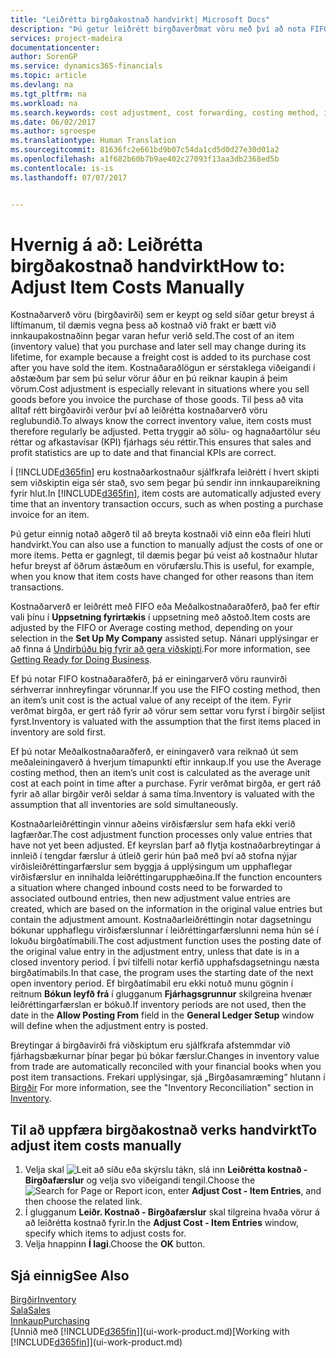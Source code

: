 ```yaml
---
title: "Leiðrétta birgðakostnað handvirkt| Microsoft Docs"
description: "Þú getur leiðrétt birgðaverðmat vöru með því að nota FIFO eða Meðalkostnaðaraðferð, til dæmis þegar vöruverð breytist ekki vegna viðskiptalegra ástæðna, heldur einhvers annars."
services: project-madeira
documentationcenter: 
author: SorenGP
ms.service: dynamics365-financials
ms.topic: article
ms.devlang: na
ms.tgt_pltfrm: na
ms.workload: na
ms.search.keywords: cost adjustment, cost forwarding, costing method, inventory valuation, costing
ms.date: 06/02/2017
ms.author: sgroespe
ms.translationtype: Human Translation
ms.sourcegitcommit: 81636fc2e661bd9b07c54da1cd5d0d27e30d01a2
ms.openlocfilehash: a1f682b60b7b9ae402c27093f13aa3db2368ed5b
ms.contentlocale: is-is
ms.lasthandoff: 07/07/2017


---
```

# <a name="how-to-adjust-item-costs-manually"></a><span data-ttu-id="816f0-103">Hvernig á að: Leiðrétta birgðakostnað handvirkt</span><span class="sxs-lookup"><span data-stu-id="816f0-103">How to: Adjust Item Costs Manually</span></span>
<span data-ttu-id="816f0-104">Kostnaðarverð vöru (birgðavirði) sem er keypt og seld síðar getur breyst á líftímanum, til dæmis vegna þess að kostnað við frakt er bætt við innkaupakostnaðinn þegar varan hefur verið seld.</span><span class="sxs-lookup"><span data-stu-id="816f0-104">The cost of an item (inventory value) that you purchase and later sell may change during its lifetime, for example because a freight cost is added to its purchase cost after you have sold the item.</span></span> <span data-ttu-id="816f0-105">Kostnaðaraðlögun er sérstaklega viðeigandi í aðstæðum þar sem þú selur vörur áður en þú reiknar kaupin á þeim vörum.</span><span class="sxs-lookup"><span data-stu-id="816f0-105">Cost adjustment is especially relevant in situations where you sell goods before you invoice the purchase of those goods.</span></span> <span data-ttu-id="816f0-106">Til þess að vita alltaf rétt birgðavirði verður því að leiðrétta kostnaðarverð vöru reglubundið.</span><span class="sxs-lookup"><span data-stu-id="816f0-106">To always know the correct inventory value, item costs must therefore regularly be adjusted.</span></span> <span data-ttu-id="816f0-107">Þetta tryggir að sölu- og hagnaðartölur séu réttar og afkastavísar (KPI) fjárhags séu réttir.</span><span class="sxs-lookup"><span data-stu-id="816f0-107">This ensures that sales and profit statistics are up to date and that financial KPIs are correct.</span></span>

<span data-ttu-id="816f0-108">Í [!INCLUDE[d365fin](includes/d365fin_md.md)] eru kostnaðarkostnaður sjálfkrafa leiðrétt í hvert skipti sem viðskiptin eiga sér stað, svo sem þegar þú sendir inn innkaupareikning fyrir hlut.</span><span class="sxs-lookup"><span data-stu-id="816f0-108">In [!INCLUDE[d365fin](includes/d365fin_md.md)], item costs are automatically adjusted every time that an inventory transaction occurs, such as when posting a purchase invoice for an item.</span></span>

<span data-ttu-id="816f0-109">Þú getur einnig notað aðgerð til að breyta kostnaði við einn eða fleiri hluti handvirkt.</span><span class="sxs-lookup"><span data-stu-id="816f0-109">You can also use a function to manually adjust the costs of one or more items.</span></span> <span data-ttu-id="816f0-110">Þetta er gagnlegt, til dæmis þegar þú veist að kostnaður hlutar hefur breyst af öðrum ástæðum en vörufærslu.</span><span class="sxs-lookup"><span data-stu-id="816f0-110">This is useful, for example, when you know that item costs have changed for other reasons than item transactions.</span></span>

<span data-ttu-id="816f0-111">Kostnaðarverð er leiðrétt með FIFO eða Meðalkostnaðaraðferð, það fer eftir vali þínu í **Uppsetning fyrirtækis** í uppsetning með aðstoð.</span><span class="sxs-lookup"><span data-stu-id="816f0-111">Item costs are adjusted by the FIFO or Average costing method, depending on your selection in the **Set Up My Company** assisted setup.</span></span> <span data-ttu-id="816f0-112">Nánari upplýsingar er að finna á [Undirbúðu þig fyrir að gera viðskipti](ui-get-ready-business.md).</span><span class="sxs-lookup"><span data-stu-id="816f0-112">For more information, see [Getting Ready for Doing Business](ui-get-ready-business.md).</span></span>  

<span data-ttu-id="816f0-113">Ef þú notar FIFO kostnaðaraðferð, þá er einingarverð vöru raunvirði sérhverrar innhreyfingar vörunnar.</span><span class="sxs-lookup"><span data-stu-id="816f0-113">If you use the FIFO costing method, then an item’s unit cost is the actual value of any receipt of the item.</span></span> <span data-ttu-id="816f0-114">Fyrir verðmat birgða, er gert ráð fyrir að vörur sem settar voru fyrst í birgðir seljist fyrst.</span><span class="sxs-lookup"><span data-stu-id="816f0-114">Inventory is valuated with the assumption that the first items placed in inventory are sold first.</span></span>

<span data-ttu-id="816f0-115">Ef þú notar Meðalkostnaðaraðferð, er einingaverð vara reiknað út sem meðaleiningaverð á hverjum tímapunkti eftir innkaup.</span><span class="sxs-lookup"><span data-stu-id="816f0-115">If you use the Average costing method, then an item’s unit cost is calculated as the average unit cost at each point in time after a purchase.</span></span> <span data-ttu-id="816f0-116">Fyrir verðmat birgða, er gert ráð fyrir að allar birgðir verði seldar á sama tíma.</span><span class="sxs-lookup"><span data-stu-id="816f0-116">Inventory is valuated with the assumption that all inventories are sold simultaneously.</span></span>

<span data-ttu-id="816f0-117">Kostnaðarleiðréttingin vinnur aðeins virðisfærslur sem hafa ekki verið lagfærðar.</span><span class="sxs-lookup"><span data-stu-id="816f0-117">The cost adjustment function processes only value entries that have not yet been adjusted.</span></span> <span data-ttu-id="816f0-118">Ef keyrslan þarf að flytja kostnaðarbreytingar á innleið í tengdar færslur á útleið gerir hún það með því að stofna nýjar virðisleiðréttingarfærslur sem byggja á upplýsingum um upphaflegar virðisfærslur en innihalda leiðréttingarupphæðina.</span><span class="sxs-lookup"><span data-stu-id="816f0-118">If the function encounters a situation where changed inbound costs need to be forwarded to associated outbound entries, then new adjustment value entries are created, which are based on the information in the original value entries but contain the adjustment amount.</span></span> <span data-ttu-id="816f0-119">Kostnaðarleiðréttingin notar dagsetningu bókunar upphaflegu virðisfærslunnar í leiðréttingarfærslunni nema hún sé í lokuðu birgðatímabili.</span><span class="sxs-lookup"><span data-stu-id="816f0-119">The cost adjustment function uses the posting date of the original value entry in the adjustment entry, unless that date is in a closed inventory period.</span></span> <span data-ttu-id="816f0-120">Í því tilfelli notar kerfið upphafsdagsetningu næsta birgðatímabils.</span><span class="sxs-lookup"><span data-stu-id="816f0-120">In that case, the program uses the starting date of the next open inventory period.</span></span> <span data-ttu-id="816f0-121">Ef birgðatímabil eru ekki notuð munu gögnin í reitnum **Bókun leyfð frá** í glugganum **Fjárhagsgrunnur** skilgreina hvenær leiðréttingarfærslan er bókuð.</span><span class="sxs-lookup"><span data-stu-id="816f0-121">If inventory periods are not used, then the date in the **Allow Posting From** field in the **General Ledger Setup** window will define when the adjustment entry is posted.</span></span>

<span data-ttu-id="816f0-122">Breytingar á birgðavirði frá viðskiptum eru sjálfkrafa afstemmdar við fjárhagsbækurnar þínar þegar þú bókar færslur.</span><span class="sxs-lookup"><span data-stu-id="816f0-122">Changes in inventory value from trade are automatically reconciled with your financial books when you post item transactions.</span></span> <span data-ttu-id="816f0-123">Frekari upplýsingar, sjá „Birgðasamræming“ hlutann í [Birgðir](inventory-manage-inventory.md) </span><span class="sxs-lookup"><span data-stu-id="816f0-123">For more information, see the "Inventory Reconciliation" section in [Inventory](inventory-manage-inventory.md).</span></span>

## <a name="to-adjust-item-costs-manually"></a><span data-ttu-id="816f0-124">Til að uppfæra birgðakostnað verks handvirkt</span><span class="sxs-lookup"><span data-stu-id="816f0-124">To adjust item costs manually</span></span>
1. <span data-ttu-id="816f0-125">Velja skal ![Leit að síðu eða skýrslu](media/ui-search/search_small.png "Leit að síðu eða skýrslu táknið") tákn, slá inn **Leiðrétta kostnað - Birgðafærslur** og velja svo viðeigandi tengil.</span><span class="sxs-lookup"><span data-stu-id="816f0-125">Choose the ![Search for Page or Report](media/ui-search/search_small.png "Search for Page or Report icon") icon, enter **Adjust Cost - Item Entries**, and then choose the related link.</span></span>
2. <span data-ttu-id="816f0-126">Í glugganum **Leiðr. Kostnað - Birgðafærslur** skal tilgreina hvaða vörur á að leiðrétta kostnað fyrir.</span><span class="sxs-lookup"><span data-stu-id="816f0-126">In the **Adjust Cost - Item Entries** window, specify which items to adjust costs for.</span></span>
3. <span data-ttu-id="816f0-127">Velja hnappinn **Í lagi**.</span><span class="sxs-lookup"><span data-stu-id="816f0-127">Choose the **OK** button.</span></span>

## <a name="see-also"></a><span data-ttu-id="816f0-128">Sjá einnig</span><span class="sxs-lookup"><span data-stu-id="816f0-128">See Also</span></span>
[<span data-ttu-id="816f0-129">Birgðir</span><span class="sxs-lookup"><span data-stu-id="816f0-129">Inventory</span></span>](inventory-manage-inventory.md)  
[<span data-ttu-id="816f0-130">Sala</span><span class="sxs-lookup"><span data-stu-id="816f0-130">Sales</span></span>](sales-manage-sales.md)  
[<span data-ttu-id="816f0-131">Innkaup</span><span class="sxs-lookup"><span data-stu-id="816f0-131">Purchasing</span></span>](purchasing-manage-purchasing.md)  
<span data-ttu-id="816f0-132">[Unnið með [!INCLUDE[d365fin](includes/d365fin_md.md)]](ui-work-product.md)</span><span class="sxs-lookup"><span data-stu-id="816f0-132">[Working with [!INCLUDE[d365fin](includes/d365fin_md.md)]](ui-work-product.md)</span></span>

